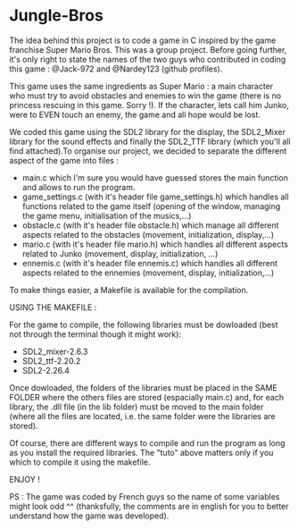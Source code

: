 # Jungle-Bros
The idea behind this project is to code a game in C inspired by the game franchise Super Mario Bros. This was a group project. Before going further, it's only right to state the names of the two guys who contributed in coding this game : @Jack-972 and @Nardey123 (github profiles).

This game uses the same ingredients as Super Mario : a main character who must try to avoid obstacles and enemies to win the game (there is no princess rescuing in this game. Sorry !). If the character, lets call him Junko, were to EVEN touch an enemy, the game and all hope would be lost.  

We coded this game using the SDL2 library for the display, the SDL2_Mixer library for the sound effects and finally the SDL2_TTF library (which you'll all find attached).To organise our project, we decided to separate the different aspect of the game into files :
- main.c which I'm sure you would have guessed stores the main function and allows to run the program.
- game_settings.c (with it's header file game_settings.h) which handles all functions related to the game itself (opening of the window, managing the game menu, initialisation of the musics,...)
- obstacle.c (with it's header file obstacle.h) which manage all different aspects related to the obstacles (movement, initialization, display,...)
- mario.c (with it's header file mario.h) which handles all different aspects related to Junko (movement, display, initialization, ...)
- ennemis.c (with it's header file ennemis.c) which handles all different aspects related to the ennemies (movement, display, initialization,...)

To make things easier, a Makefile is available for the compilation.

USING THE MAKEFILE :

For the game to compile, the following libraries must be dowloaded (best not through the terminal though it might work):
- SDL2_mixer-2.6.3
- SDL2_ttf-2.20.2
- SDL2-2.26.4
  
Once dowloaded, the folders of the libraries must be placed in the SAME FOLDER where the others files are stored (espacially main.c) and, for each library, the .dll file (in the lib folder) must be moved to the main folder (where all the files are located, i.e. the same folder were the libraries are stored).

Of course, there are different ways to compile and run the program as long as you install the required libraries. The "tuto" above matters only if you which to compile it using the makefile.

ENJOY ! 

PS : The game was coded by French guys so the name of some variables might look odd ^^ (thanksfully, the comments are in english for you to better understand how the game was developed).
